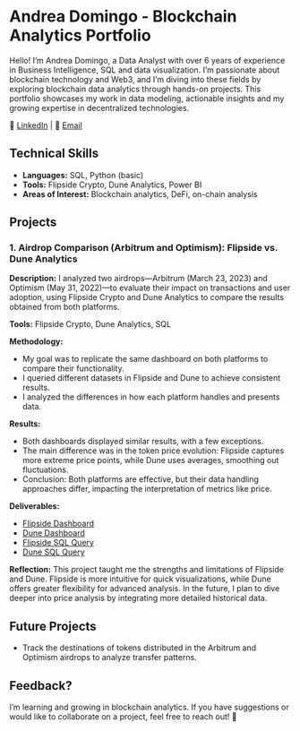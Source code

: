 # Andrea Domingo - Blockchain Analytics Portfolio

Hello! I’m Andrea Domingo, a Data Analyst with over 6 years of experience in Business Intelligence, SQL and data visualization. I’m passionate about blockchain technology and Web3, and I’m diving into these fields by exploring blockchain data analytics through hands-on projects. This portfolio showcases my work in data modeling, actionable insights and my growing expertise in decentralized technologies.

📧 [LinkedIn](https://www.linkedin.com/in/adomingoleon/) | 📩 [Email](mailto:adomingoleon@gmail.com)

## Technical Skills
- **Languages:** SQL, Python (basic)
- **Tools:** Flipside Crypto, Dune Analytics, Power BI
- **Areas of Interest:** Blockchain analytics, DeFi, on-chain analysis

## Projects

### 1. Airdrop Comparison (Arbitrum and Optimism): Flipside vs. Dune Analytics
**Description:** I analyzed two airdrops—Arbitrum (March 23, 2023) and Optimism (May 31, 2022)—to evaluate their impact on transactions and user adoption, using Flipside Crypto and Dune Analytics to compare the results obtained from both platforms.

**Tools:** Flipside Crypto, Dune Analytics, SQL

**Methodology:**
- My goal was to replicate the same dashboard on both platforms to compare their functionality.
- I queried different datasets in Flipside and Dune to achieve consistent results.
- I analyzed the differences in how each platform handles and presents data.

**Results:**
- Both dashboards displayed similar results, with a few exceptions.
- The main difference was in the token price evolution: Flipside captures more extreme price points, while Dune uses averages, smoothing out fluctuations.
- Conclusion: Both platforms are effective, but their data handling approaches differ, impacting the interpretation of metrics like price.

**Deliverables:**
- [Flipside Dashboard](https://flipsidecrypto.xyz/andeleya/airdrop-comparison-o5RkdI)
- [Dune Dashboard](https://dune.com/andeleya/airdropcomparisonadl)
- [Flipside SQL Query](flipside_airdrop.sql)
- [Dune SQL Query](dune_airdrop.sql)

**Reflection:** This project taught me the strengths and limitations of Flipside and Dune. Flipside is more intuitive for quick visualizations, while Dune offers greater flexibility for advanced analysis. In the future, I plan to dive deeper into price analysis by integrating more detailed historical data.

## Future Projects
- Track the destinations of tokens distributed in the Arbitrum and Optimism airdrops to analyze transfer patterns.

## Feedback?
I’m learning and growing in blockchain analytics. If you have suggestions or would like to collaborate on a project, feel free to reach out! 🚀
